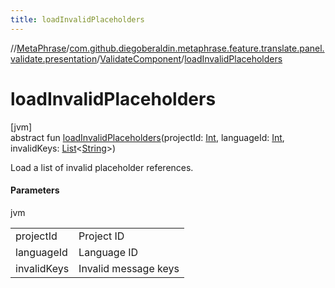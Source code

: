 ```yaml
---
title: loadInvalidPlaceholders
---
```

//[MetaPhrase](../../../index.html)/[com.github.diegoberaldin.metaphrase.feature.translate.panel.validate.presentation](../index.html)/[ValidateComponent](index.html)/[loadInvalidPlaceholders](load-invalid-placeholders.html)



# loadInvalidPlaceholders



[jvm]\
abstract fun [loadInvalidPlaceholders](load-invalid-placeholders.html)(projectId: [Int](https://kotlinlang.org/api/latest/jvm/stdlib/kotlin/-int/index.html), languageId: [Int](https://kotlinlang.org/api/latest/jvm/stdlib/kotlin/-int/index.html), invalidKeys: [List](https://kotlinlang.org/api/latest/jvm/stdlib/kotlin.collections/-list/index.html)&lt;[String](https://kotlinlang.org/api/latest/jvm/stdlib/kotlin/-string/index.html)&gt;)



Load a list of invalid placeholder references.



#### Parameters


jvm

| | |
|---|---|
| projectId | Project ID |
| languageId | Language ID |
| invalidKeys | Invalid message keys |




